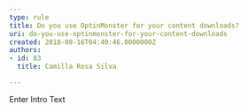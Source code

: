 ```yaml
---
type: rule
title: Do you use OptinMonster for your content downloads?
uri: do-you-use-optinmonster-for-your-content-downloads
created: 2018-08-16T04:40:46.0000000Z
authors:
- id: 83
  title: Camilla Rosa Silva

---
```




<span class='intro'> Enter Intro Text </span>




